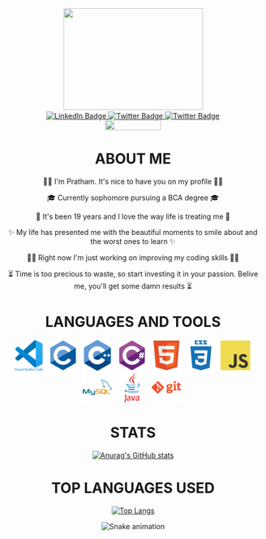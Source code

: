 <div align="center">
  <img src="https://github.com/SP-XD/SP-XD/raw/main/images/dev-working_rounded.gif?raw=true" width="275" height="200"/>
</div>

<div id="badges" align="center">
   <a href="https://www.linkedin.com/in/pratham-rathod-a00846241">
    <img src="https://img.shields.io/badge/LinkedIn-blue?style=flat&logo=linkedin&logoColor=white" height="30px" width="120px" alt="LinkedIn Badge"/>
  </a>
   <a href="https://twitter.com/Pratham_099">
    <img src="https://img.shields.io/badge/Twitter-00acee?style=flat&logo=twitter&logoColor=white" height="30px" width="120px" alt="Twitter Badge"/>
  </a>
  <a href="https://www.facebook.com/rathod.pratham.73/">
    <img src="https://img.shields.io/badge/Facebook-blue?style=flat&logo=facebook&logoColor=white" height="30px" width="120px" alt="Twitter Badge"/>
  </a>
</div>
<div id="pviews" align="center">
  <img src="https://komarev.com/ghpvc/?username=PRATHAM-099&style=flat&color=blue" height="20px" width="110px" align="center"/>
</div>

<div align="center">
  <h1> ABOUT ME </h1>

  :raising_hand_man: I'm Pratham. It's nice to have you on my profile :raising_hand_man:

  🎓 Currently sophomore pursuing a BCA degree 🎓

  :calendar: It's been 19 years and I love the way life is treating me :calendar:

  :sparkles: My life has presented me with the beautiful moments to smile about and the worst ones to learn :sparkles:

  :man_technologist: Right now I'm just working on improving my coding skills :man_technologist:

  ⏳ Time is too precious to waste, so start investing it in your passion. Belive me, you'll get some damn results ⏳
</div>

<div align="center">
  <h1> LANGUAGES AND TOOLS </h1>

  <div>
    <img src="https://github.com/devicons/devicon/blob/master/icons/vscode/vscode-original-wordmark.svg" title="vs" alt="vs" width="60" height="60"/>&nbsp;
    <img src="https://github.com/devicons/devicon/blob/master/icons/c/c-original.svg" title="C" alt="C" width="60" height="60"/>&nbsp;
    <img src="https://github.com/devicons/devicon/blob/master/icons/cplusplus/cplusplus-original.svg" title="C++" alt="C++" width="60" height="60"/>&nbsp;
    <img src="https://github.com/devicons/devicon/blob/master/icons/csharp/csharp-original.svg" title="C#" alt="C#" width="60" height="60"/>&nbsp;
    <img src="https://github.com/devicons/devicon/blob/master/icons/html5/html5-original.svg" title="HTML5" alt="HTML" width="60" height="60"/>&nbsp;
    <img src="https://github.com/devicons/devicon/blob/master/icons/css3/css3-plain-wordmark.svg"  title="CSS3" alt="CSS" width="60" height="60"/>&nbsp;
    <img src="https://github.com/devicons/devicon/blob/master/icons/javascript/javascript-original.svg" title="JavaScript" alt="JavaScript" width="60" height="60"/>&nbsp;
    <img src="https://github.com/devicons/devicon/blob/master/icons/mysql/mysql-original-wordmark.svg" title="MySQL"  alt="MySQL" width="60" height="60"/>&nbsp;
    <img src="https://github.com/devicons/devicon/blob/master/icons/java/java-original-wordmark.svg" title="Java" alt="Java" width="60" height="60"/>&nbsp;
    <img src="https://github.com/devicons/devicon/blob/master/icons/git/git-plain-wordmark.svg" title="git" alt="git" width="60" height="60"/>&nbsp;
  </div>
</div>

<div align="center">
  <h1> STATS </h1>

  [![Anurag's GitHub stats](https://github-readme-stats.vercel.app/api?username=PRATHAM-099&show_icons=true&theme=transparent&count_private=true)](https://github.com/anuraghazra/github-readme-stats)

</div>  
  
<div align="center">  

  <h1> TOP LANGUAGES USED </h1>
  
  [![Top Langs](https://github-readme-stats.vercel.app/api/top-langs/?username=PRATHAM-099&theme=transparent&langs_count=8)](https://github.com/anuraghazra/github-readme-stats)

</div>

<div align="center">

  ![Snake animation](https://github.com/thepiyushmalhotra/thepiyushmalhotra/blob/output/github-contribution-grid-snake.svg)

</div>
